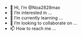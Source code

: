 - 👋 Hi, I’m @Noa2828max
- 👀 I’m interested in ...
- 🌱 I’m currently learning ...
- 💞️ I’m looking to collaborate on ...
- 📫 How to reach me ...

<!---
Noa2828max/Noa2828max is a ✨ special ✨ repository because its `README.md` (this file) appears on your GitHub profile.
You can click the Preview link to take a look at your changes.
--->
